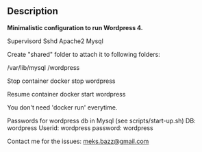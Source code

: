 <h2>Description</h2>

<b>Minimalistic configuration to run Wordpress 4.</b>


Supervisord
Sshd
Apache2
Mysql

Create "shared" folder to attach it to following folders:

/var/lib/mysql
/wordpress

Stop container
docker stop wordpress

Resume container
docker start wordpress

You don't need 'docker run' everytime.

Passwords for wordpress db in Mysql (see scripts/start-up.sh)
DB: wordpress
Userid: wordpress
password: wordpress

Contact me for the issues: meks.bazz@gmail.com


